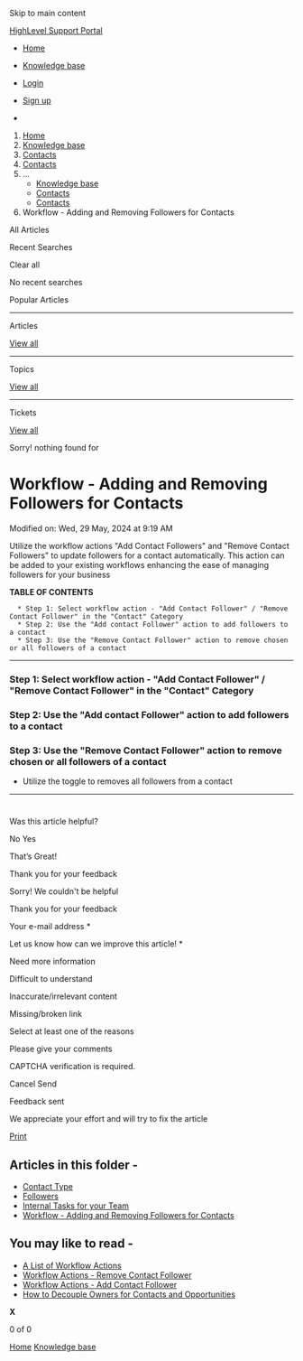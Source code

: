Skip to main content

[ HighLevel Support Portal ](https://help.gohighlevel.com)

  * [ Home ](/support/home)
  * [ Knowledge base ](/support/solutions)

  * [Login](/support/login)
  * [Sign up](/support/signup)
  * 

  1. [Home](/support/home)
  2. [Knowledge base](/support/solutions)
  3. [Contacts](/support/solutions/155000000123)
  4. [Contacts](/support/solutions/folders/155000000198)
  5. ... 
     * [Knowledge base](/support/solutions)
     * [Contacts](/support/solutions/155000000123)
     * [Contacts](/support/solutions/folders/155000000198)
  6. Workflow - Adding and Removing Followers for Contacts

All  Articles 

Recent Searches

Clear all

No recent searches

Popular Articles

* * *

Articles

[View all](/support/search/solutions)

* * *

Topics

[View all](/support/search/topics)

* * *

Tickets

[View all](/support/search/tickets)

Sorry! nothing found for   

# Workflow - Adding and Removing Followers for Contacts

Modified on: Wed, 29 May, 2024 at 9:19 AM

Utilize the workflow actions "Add Contact Followers" and "Remove Contact Followers" to update followers for a contact automatically. This action can be added to your existing workflows enhancing the ease of managing followers for your business

**TABLE OF CONTENTS**

      * Step 1: Select workflow action - "Add Contact Follower" / "Remove Contact Follower" in the "Contact" Category
      * Step 2: Use the "Add contact Follower" action to add followers to a contact
      * Step 3: Use the "Remove Contact Follower" action to remove chosen or all followers of a contact

* * *

### **Step 1: Select workflow action - "Add Contact Follower" / "Remove Contact Follower" in the "Contact" Category**

### **Step 2: Use the "Add contact Follower" action to add followers to a contact**

### **Step 3: Use the "Remove Contact Follower" action to remove chosen or all followers of a contact**

  * Utilize the toggle to removes all followers from a contact

****

#   

#   

###   

Was this article helpful?

No  Yes 

That’s Great!

Thank you for your feedback

Sorry! We couldn't be helpful

Thank you for your feedback

Your e-mail address *

Let us know how can we improve this article! *

Need more information 

Difficult to understand 

Inaccurate/irrelevant content 

Missing/broken link 

Select at least one of the reasons 

Please give your comments 

CAPTCHA verification is required. 

Cancel  Send 

Feedback sent

We appreciate your effort and will try to fix the article

[Print](javascript:print\(\))

## Articles in this folder -

  * [Contact Type](/support/solutions/articles/155000001302-contact-type)
  * [Followers](/support/solutions/articles/155000001362-followers)
  * [Internal Tasks for your Team](/support/solutions/articles/155000001703-internal-tasks-for-your-team)
  * [Workflow - Adding and Removing Followers for Contacts](/support/solutions/articles/155000002109-workflow-adding-and-removing-followers-for-contacts)

## You may like to read -

  * [A List of Workflow Actions](/support/solutions/articles/155000002294-a-list-of-workflow-actions)
  * [Workflow Actions - Remove Contact Follower](/support/solutions/articles/155000003426-workflow-actions-remove-contact-follower)
  * [Workflow Actions - Add Contact Follower](/support/solutions/articles/155000003425-workflow-actions-add-contact-follower)
  * [How to Decouple Owners for Contacts and Opportunities](/support/solutions/articles/155000002273-how-to-decouple-owners-for-contacts-and-opportunities)

**X**

0 of 0 []()

[Home](/support/home) [Knowledge base](/support/solutions)
